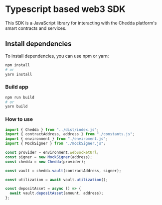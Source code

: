 # Typescript based web3 SDK

This SDK is a JavaScript library for interacting with the Chedda platform's smart contracts and services.

## Install dependencies

To install dependencies, you can use npm or yarn:

```bash
npm install
# or
yarn install
```

### Build app

```bash
npm run build
# or
yarn build
```

### How to use

```javascript
import { Chedda } from "../dist/index.js";
import { contractAddress, address } from "./constants.js";
import { environment } from "./enviroment.js";
import { MockSigner } from "./mockSigner.js";

const provider = environment.webSocketUrl;
const signer = new MockSigner(address);
const chedda = new Chedda(provider);

const vault = chedda.vault(contractAddress, signer);

const utilization = await vault.utilization();

const depositAsset = async () => {
  await vault.depositAsset(amount, address);
};
```
